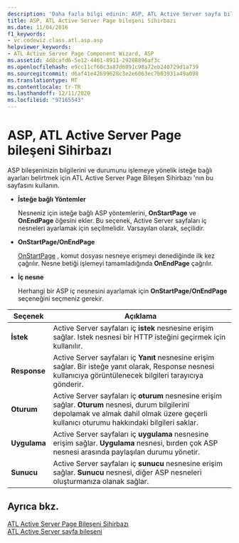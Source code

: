 ```yaml
---
description: 'Daha fazla bilgi edinin: ASP, ATL Active Server sayfa bileşeni Sihirbazı'
title: ASP, ATL Active Server Page bileşeni Sihirbazı
ms.date: 11/04/2016
f1_keywords:
- vc.codewiz.class.atl.asp.asp
helpviewer_keywords:
- ATL Active Server Page Component Wizard, ASP
ms.assetid: 4d8cafd6-5e12-4461-8911-29288896af3c
ms.openlocfilehash: e9cc11cf60c3a87d6891c98a72eb240729d1a739
ms.sourcegitcommit: d6af41e42699628c3e2e6063ec7b03931a49a098
ms.translationtype: MT
ms.contentlocale: tr-TR
ms.lasthandoff: 12/11/2020
ms.locfileid: "97165543"
---
```

# <a name="asp-atl-active-server-page-component-wizard"></a>ASP, ATL Active Server Page bileşeni Sihirbazı

ASP bileşeninizin bilgilerini ve durumunu işlemeye yönelik isteğe bağlı ayarları belirtmek için ATL Active Server Page Bileşen Sihirbazı 'nın bu sayfasını kullanın.

- **İsteğe bağlı Yöntemler**

   Nesneniz için isteğe bağlı ASP yöntemlerini, **OnStartPage** ve **OnEndPage** öğesini ekler. Bu seçenek, Active Server sayfaları iç nesneleri ayarlamak için seçilmelidir. Varsayılan olarak, seçilidir.

- **OnStartPage/OnEndPage**

   [OnStartPage](/previous-versions//ms691624\(v=vs.85\)) , komut dosyası nesneye erişmeyi denediğinde ilk kez çağrılır. Nesne betiği işlemeyi tamamladığında **OnEndPage** çağrılır.

- **İç nesne**

   Herhangi bir ASP iç nesnesini ayarlamak için **OnStartPage/OnEndPage** seçeneğini seçmeniz gerekir.

|Seçenek|Açıklama|
|------------|-----------------|
|**İstek**|Active Server sayfaları iç **istek** nesnesine erişim sağlar. Istek nesnesi bir HTTP isteğini geçirmek için kullanılır.|
|**Response**|Active Server sayfaları iç **Yanıt** nesnesine erişim sağlar. Bir isteğe yanıt olarak, Response nesnesi kullanıcıya görüntülenecek bilgileri tarayıcıya gönderir.|
|**Oturum**|Active Server sayfaları iç **oturum** nesnesine erişim sağlar. **Oturum** nesnesi, durum bilgilerini depolamak ve almak dahil olmak üzere geçerli kullanıcı oturumu hakkındaki bilgileri saklar.|
|**Uygulama**|Active Server sayfaları iç **uygulama** nesnesine erişim sağlar. **Uygulama** nesnesi, bırden çok ASP nesnesi arasında paylaşılan durumu yönetir.|
|**Sunucu**|Active Server sayfaları iç **sunucu** nesnesine erişim sağlar. **Sunucu** nesnesi, diğer ASP nesneleri oluşturmanıza olanak sağlar.|

## <a name="see-also"></a>Ayrıca bkz.

[ATL Active Server Page Bileşeni Sihirbazı](../../atl/reference/atl-active-server-page-component-wizard.md)<br/>
[ATL Active Server sayfa bileşeni](../../atl/reference/adding-an-atl-active-server-page-component.md)
